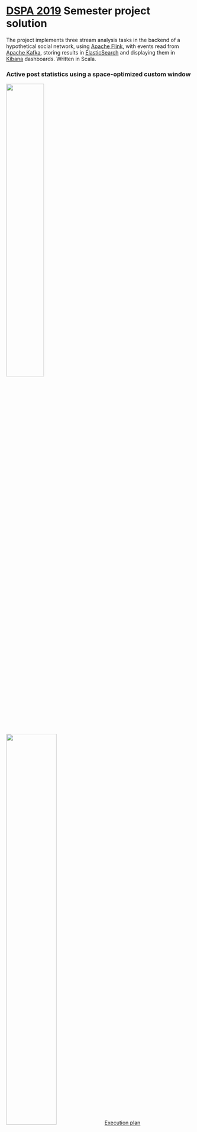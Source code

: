 # [DSPA 2019](https://www.systems.ethz.ch/node/1413) Semester project solution

The project implements three stream analysis tasks in the backend of a hypothetical social network, using [Apache Flink](https://flink.apache.org/), with events read from [Apache Kafka](https://kafka.apache.org/), storing results in [ElasticSearch](https://www.elastic.co/products/elasticsearch) and displaying them in [Kibana](https://www.elastic.co/products/kibana) dashboards. Written in Scala.
### Active post statistics using a space-optimized custom window
<img src="https://raw.githubusercontent.com/rschoening/mvrs-dspa/master/doc/images/poststatistics-sketch.png" width="45%" style="padding-right:15px">&nbsp;<img src="https://raw.githubusercontent.com/rschoening/mvrs-dspa/master/doc/images/kibana-dashboard-activeposts.png" width="52%">
[Execution plan](https://github.com/rschoening/mvrs-dspa/blob/master/doc/plans/poststatistics_to_kafka.pdf)

### Friend recommendation using LSH (Locality Sensitive Hashing)
Based on [Mining of Massive Datasets](http://infolab.stanford.edu/~ullman/mmds/book.pdf) (Leskovec, Rajaraman, Ullman), and using Twitter's [algebird](https://github.com/twitter/algebird) library.<p>
<img src="https://raw.githubusercontent.com/rschoening/mvrs-dspa/master/doc/images/recommendations-sketch.png" width="45%" style="padding-right:15px">&nbsp;<img src="https://raw.githubusercontent.com/rschoening/mvrs-dspa/master/doc/images/kibana-dashboard-recommendations-2.png" width="52%">
<span style="font-size:8pt">[Execution plan](https://github.com/rschoening/mvrs-dspa/blob/master/doc/plans/recommendations.pdf)</span>

### Unusual activity detection
This uses a streaming K-Means implementation, even if an unsupervised approach is probably not adequate for detecting unusual behaviour. But with the randomly generated test data, trying to select the best model for the task seemed not worthwhile. On the other hand, K-Means provided a simple enough example to explore the mechanisms for both training and inference of a ML model on streams.<p> 
<img src="https://raw.githubusercontent.com/rschoening/mvrs-dspa/master/doc/images/unusual-activity-sketch.png" width="45%" style="padding-right:15px">&nbsp;<img src="https://raw.githubusercontent.com/rschoening/mvrs-dspa/master/doc/images/kibana-dashboard-clustering.png" width="52%">
[Execution plan](https://github.com/rschoening/mvrs-dspa/blob/master/doc/plans/unusual_activity.pdf)

## Setup overview (details below)
1. `git clone https://github.com/rschoening/mvrs-dspa.git`
1. cd to `mvrs-dspa`, run `mvn package` to produce `target/mvrs-dspa-1.0.jar` (to submit to Flink cluster, job classes per project task are listed below)
1. copy csv test data to `mvrs-dspa/docker/data` (-> subdirectories `streams` and `tables`)
1. set environment variable `MVRS_DSPA_DATA_DIR` to data directory path (e.g. `export MVRS_DSPA_DATA_DIR=file:///dspa19/projects/mvrs-dspa/docker/data` in `.profile`)
1. import project (`pom.xml`) in IDEA using default settings, and restore the deleted run configurations using `git checkout -- .idea/runConfigurations`. Restart IDEA
1. as privileged user:
   1. make sure that `dockerd` is running
   1. in `mvrs-dspa/docker` run `docker-compose up -d` (takes a while to download all images, first time only)
   1. check if all containers are up (see caveat below)
1. import Kibana dashboards (`mvrs-dspa/docker/kibana/export.json`)
1. in IDEA: run data preparation jobs 
   * `Preparation: load static tables (csv -> ElasticSearch)`
   * `Preparation: load events (csv -> Kafka)` (redo this after restarting docker containers)
1. Done. The analytic jobs can now be run in any order and repeatedly from IDEA (or by submitting the jar to the Flink container). Check results in Kibana dashboards on http://localhost:5602. Most jobs launch the Flink dashboard also when run from IDEA.
   * `Task 1.1: active post statistics (Kafka -> Kafka, post info: Kafka -> ElasticSearch)`
   * `Task 1.2: active post statistics - (Kafka -> ElasticSearch) [NO UI]` (start after 1.1)
   * `Task 2: user recommendations (Kafka -> ElasticSearch)`
   * `Task 3: unusual activity detection (Kafka -> ElasticSearch)`

## Prerequisites
* docker
* docker compose
* Maven 3.6
* Java 1.8
* IntelliJ IDEA 2019.1
* Scala plugin for IntelliJ IDEA:
<img src="https://github.com/rschoening/mvrs-dspa/blob/master/doc/images/intellij-scala-plugin.png" alt="Scala plugin" width="60%"/>

## Setting up the development environment
1. cd to parent directory for project, enter `git clone https://github.com/rschoening/mvrs-dspa.git`
1. copy the csv test data directories `streams` and `tables` from `1k-users-sorted` or `10k-users-sorted` to the subdirectory `docker/data` of the repository (it is recommended to start with `1k-users-sorted` for the initial setup)
1. set environment variable `MVRS_DSPA_DATA_DIR` to the absolute file URI to the repository subdirectory `docker/data` such that it is visible for IDEA (e.g. `export MVRS_DSPA_DATA_DIR=file:///dspa19/projects/mvrs-dspa/docker/data` in `.profile`)
1. start IntelliJ IDEA -> "Import Project" (selecting `pom.xml` in `mvrs-dspa`), accepting all defaults. Unfortunately, during the import process the configured run configurations are deleted. To bring them back:
   1. close IDEA
   1. cd to the project directory
   1. enter `git checkout -- .idea/runConfigurations` 
   1. restart IDEA and open the project
   1. confirm that the run configurations (drop down list in upper right of IDEA window) are available (order can differ):
      <img src="https://github.com/rschoening/mvrs-dspa/blob/master/doc/images/idea-run-configurations.png" alt="IDEA run configurations" width="60%"/>

## Setting up the runtime environment
1. make sure that `dockerd` is running
1. cd to the repository: `mvrs-dspa/docker`
1. as privileged user, enter `docker-compose up -d`
1. check that all containers were started successfully: enter `docker-compose ps` The following containers should be listed:
```
Name                    Command                         State  Ports                       
----------------------------------------------------------------------------------------------------------------
docker_elasticsearch_1  /usr/local/bin/docker-entr ...  Up    0.0.0.0:9201->9200/tcp, 9300/tcp                  
docker_exporter_1       /bin/node_exporter              Up    0.0.0.0:9101->9100/tcp                            
docker_grafana_1        /run.sh                         Up    0.0.0.0:3001->3000/tcp                            
docker_jobmanager_1     /docker-entrypoint.sh jobm ...  Up    6123/tcp, 0.0.0.0:8082->8081/tcp, 9249/tcp        
docker_kafka_1          start-kafka.sh                  Up    0.0.0.0:9092->9092/tcp, 9093/tcp                  
docker_kibana_1         /usr/local/bin/kibana-docker    Up    0.0.0.0:5602->5601/tcp                            
docker_prometheus_1     /bin/prometheus --config.f ...  Up    0.0.0.0:9091->9090/tcp                            
docker_taskmanager_1    /docker-entrypoint.sh task ...  Up    6121/tcp, 6122/tcp, 6123/tcp, 8081/tcp, 9249/tcp  
docker_zookeeper_1      /bin/sh -c /usr/sbin/sshd  ...  Up    0.0.0.0:2181->2181/tcp, 22/tcp, 2888/tcp, 3888/tcp
```
   * in case `docker_elasticsearch_1` is not listed:
      1. as su, enter `sysctl -w vm.max_map_count=262144` (see https://www.elastic.co/guide/en/elasticsearch/reference/6.7/vm-max-map-count.html).
      1. `docker-compose down`
      1. `docker-compose up -d`
      1. check again with `docker-compose ps`
5. Import the dashboards in Kibana:
   1. open Kibana in the browser, at http://localhost:5602/
   1. go to `Management`-> `Saved Objects`
   1. import `export.json` from `mvrs-dspa/docker/kibana`
   
      <img src="https://github.com/rschoening/mvrs-dspa/blob/master/doc/images/kibana-saved-objects-import.png" alt="Kibana import objects" width="60%"/>
   1. go to `Index patterns` and *star* one of the listed index patterns. Any will do (otherwise the imported dashboards are not listed)
   
      <img src="https://github.com/rschoening/mvrs-dspa/blob/master/doc/images/kibana-index-patterns-star.png" alt="Kibana import objects" width="60%"/>

### Configuration files for container services
* The Flink containers read the Flink config file from a volume mapped to the host machine: `mvrs-dspa/docker/flink/conf/flink-conf.yaml`
* Prometheus similarly reads its configuration from a volume mapped to a host directory: `mvrs-dspa/docker/prometheus/prometheus.yml`
* A similar mapping could be made for ElasticSearch and Kibana configuration directories (not currently needed)
* The Kafka container allows parameter customization via environment variables set in the `docker-compose.yml` file, which are translated to matching Kafka properties (dropping the `KAFKA_`-prefix and replacing `_` with `.`, e.g. `KAFKA_TRANSACTION_MAX_TIMEOUT_MS` -> `transaction.max.timeout.ms`)

## Running the Flink jobs
### Overview
* The data preparation and analytic jobs can be configured using the [application.conf](https://github.com/rschoening/mvrs-dspa/blob/master/src/main/resources/application.conf) file. The individual settings are explained in that file. The current configuration can be used as-is for the low-volume test datasets (1K). For the high-volume data, the value for `data.speedup-factor` needs to be reduced (to 2500).
* The analytic jobs depend on the data to have previously been loaded using the data preparation jobs. There are no dependencies _between_ analytic jobs for different project tasks.
* Note that restarting the Kafka container deletes the topics. Also, when starting jobs that write to a Kafka topic, the topic is first deleted and recreated if it exists. Consequences are:
  * after starting the docker container for Kafka, the data preparation job that writes events to Kafka must be re-run (the same is _not_ true for the ElasticSearch indices, which are maintained across container restarts in a docker volume)
  * when starting a job that writes to a Kafka topic, there should not be another job running that reads from the same topic, or the deletion will fail. This only affects the two jobs for active post statistics (the first of which writes to Kafka, from which the second reads)
* Most IDEA run configuration set the program argument `local-with-ui` to launch the Flink dashboard UI and publish metrics to Prometheus. This can be removed if multiple jobs should be run simultaneously (to avoid a port binding exception on startup).

### Data preparation
The following two jobs must have been run prior to running any of the analytics jobs.
* The first job (writing static data to ElasticSearch) must be re-run after changing the LSH configuration for the recommendations task (in [application.conf](https://github.com/rschoening/mvrs-dspa/blob/master/src/main/resources/application.conf)), as the MinHash/LSH configuration in the prepared static data and the recommendation job must match for correct results.
* As noted above, the second job (writing the events to Kafka) needs to be re-run after restarting the Kafka container.
* The two jobs terminate in less than a minute total, for the low-volume testdata.

#### Loading static data into ElasticSearch
* Inputs:
  * csv files in testdata directory `tables` (location configured in `application.conf` and environment variable `MVRS_DSPA_DATA_DIR`)
* Outputs:
  * ElasticSearch indexes `mvrs-recommendation-person-features`, `mvrs-recommendation-forum-features`, `mvrs-recommendation-person-minhash`, `mvrs-recommendation-known-persons`, `mvrs-recommendation-lsh-buckets`
* [Execution plan](https://github.com/rschoening/mvrs-dspa/blob/master/doc/plans/load_static_tables.pdf)
* Job class: `org.mvrs.dspa.jobs.preparation.LoadStaticDataJob`
* in IDEA, execute the run configuration `Preparation: load static tables (csv -> ElasticSearch)`
   * The job can be re-run as needed. Output indices are deleted and recreated if they already exist.
* Checking results: the load progress and final result can be observed in Kibana:
   * Document counts on index management page:
     <img src="https://github.com/rschoening/mvrs-dspa/blob/master/doc/images/kibana-index-management.png" alt="Kibana index management" width="60%"/>
   * `Discover` page (make sure to set time range to something like 'Last 15 minutes', as the static data is timestamped with insertion time):
   
     <img src="https://github.com/rschoening/mvrs-dspa/blob/master/doc/images/kibana-discover-static-data-loading.png" alt="Kibana discover - static data" width="60%"/>

#### Writing events to Kafka
* Inputs:
   * csv files in testdata directory `streams` (location configured in `application.conf` and environment variable `MVRS_DSPA_DATA_DIR`)
* Outputs:
   * Event topics in Kafka: `mvrs_comments`, `mvrs_likes`, `mvrs_posts`
* [Execution plan](https://github.com/rschoening/mvrs-dspa/blob/master/doc/plans/write_events_to_kafka.pdf)
* Job class: `org.mvrs.dspa.jobs.preparation.WriteEventsToKafkaJob`
* in IDEA, execute the run configuration `Preparation: load events (csv -> Kafka)`
* Checking results: 
   * Metrics in Flink Dashboard or Prometheus/Grafana
   * Querying partition offsets using the Kafka CLI

##### Notes
  * To simulate out-of-order events, the value for `data.random-delay` in `application.conf` file can be modified prior to loading the events into Kafka. The random delay is used to parameterize a normal distribution of delays, with a mean of 1/4 and standard deviation of 1/2 of the configured value, capping the distribution at that value (see `org.mvrs.dspa.utils.FlinkUtils.getNormalDelayMillis()`)  
  * The speedup factor (`data.speedup-factor` in `application.conf`) is only applied during the analytic jobs, not during data preparation.
  * To allow precise control over the ordering and lateness of events when reading from Kafka, the preparation job uses a single worker, and writes to a single Kafka partition. Doing otherwise would create additional sources of un-ordering that would not allow exact control of lateness/reordering based on defined values for `data.random-delay` and `data.max-out-of-orderness`. See also the discussion for `data.kafka-partition.count` in [application.conf](https://github.com/rschoening/mvrs-dspa/blob/master/src/main/resources/application.conf)

### General observations for analytic tasks
* The analytic jobs apply the speedup factor when reading from Kafka (`application.conf` contains comments on tested speedup factors).
* Most of the analytic jobs print information about late events encountered in the final result to standard output. Late events can be simulated by setting `data.max-out-of-orderness` to a value smaller than `data.random-delay`.
* Contrary to the initial plan, the reply tree is now reconstructed *after* reading from Kafka. Reason: this function was specifically built to run in parallel and to be fault-tolerant, both aspects are no longer relevant for the data loading into Kafka (to ensure defined bounds for out-of-orderness and lateness of events, as noted above). So to keep things interesting, the reply tree is assembled after reading from Kafka, and therefore as part of all analytic jobs.
* ... and interesting it turned out to be, as I realized that the use of union list state for the comment-to-post mapping leads to full replication of the implicitly partitioned operator state on recovery/rescaling. The original plan was to deal with the unbounded state by partitioning it across machines, which breaks down after the first failure (as the function apparently cannot know which mappings it could discard). So this mapping should really be maintained in a central datastore, which would require disassembling the function logic into a subgraph dealing with asynchronous data access to ElasticSearch and persistence of newly found mappings. Being a bit more familiar with Async I/O functions and side outputs by now, this seems feasible though.

### Active post statistics
#### Calculating post statistics
* Inputs
   * Kafka topics: `mvrs_comments`, `mvrs_likes`, `mvrs_posts`
* Outputs
   * Kafka topic: `mvrs_poststatistics`
   * ElasticSearch index: `mvrs-active-post-statistics-postinfos`
* [Execution plan](https://github.com/rschoening/mvrs-dspa/blob/master/doc/plans/poststatistics_to_kafka.pdf)
* Job class: `org.mvrs.dspa.jobs.activeposts.ActivePostStatisticsJob`
* in IDEA, execute the run configuration `Task 1.1: active post statistics (Kafka -> Kafka, post info: Kafka -> ElasticSearch)`
* Checking results:
  * View the incoming documents in `mvrs-active-post-statistics-postinfos` using the `Discover` page in Kibana (setting the time range to the start event time of the stream, i.e. February 2012 for the low-volume stream).
  * run the next job to write the statistics to ElasticSearch.
  * Integration tests in `jobs.activeposts.PostStatisticsFunctionITSuite`

#### Notes
* Job-specific configuration parameters are defined in `jobs.active-post-statistics` ([application.conf](https://github.com/rschoening/mvrs-dspa/blob/master/src/main/resources/application.conf))
* This job uses the `EXACTLY_ONCE` semantic for writing to Kafka. However not all the relevant Kafka settings have yet been revised and adjusted for this. The necessary Kafka configuration parameters can be set in the `docker-compose.yml` file (in the form `KAFKA_TRANSACTION_MAX_TIMEOUT_MS : 3600000`)

#### Writing post statistics results to ElasticSearch index
* Inputs (generated by previous job)
  * Kafka topic: `mvrs_poststatistics`
  * ElasticSearch index: `mvrs-active-post-statistics-postinfos`
* Outputs
  * ElasticSearch index: `mvrs-active-post-statistics`
* [Execution plan](https://github.com/rschoening/mvrs-dspa/blob/master/doc/plans/poststatistics_to_es.pdf)
* Job class: `org.mvrs.dspa.jobs.activeposts.WriteActivePostStatisticsToElasticSearchJob`
* In IDEA, execute the run configuration `Task 1.2: active post statistics - (Kafka -> ElasticSearch) [NO UI]`
  * The run configuration does _not_ set the argument `local-with-ui`, to allow for parallel execution with the previous task on local machine/minicluster.
* Checking results:
   * Kibana dashboard: [\[DSPA\] Active post statistics](http://localhost:5602/app/kibana#/dashboard/a0af2f50-4f0f-11e9-acde-e1c8a6292b89)
      * Note that the "New posts per hour" gauge on the right is based on the `mvrs-active-post-statistics-postinfos` index populated by the previous job. All other visualizations on this dashboard are based on `mvrs-active-post-statistics` written by this job.
      * The table on the left aggregates all statistics records for a post within the time range of the dashboard, and shows the maximum values observed in any of the contained 12-hour windows, sorting by the maximum number of distinct persons. The raw statistics documents in `mvrs-active-post-statistics` can be viewed on `Discover` (top left, below Kibana logo).
      * Make sure to set the time range (upper right) to the beginning of the stream (February 2012 for the low volume stream). A period of one week is recommended.
      * When clicking on a tag in the tag cloud (or some other parts of visualizations), a persistent filter is defined. These filters are displayed on the top-left of the dashboard and can be removed again.

#### Notes
* Job-specific configuration parameters are defined in `jobs.active-post-statistics` ([application.conf](https://github.com/rschoening/mvrs-dspa/blob/master/src/main/resources/application.conf))
* The purpose of the lookup of post/forum information in ElasticSearch is to avoid carrying the post information along with the statistics stream; instead that stream is kept lean, and enriched later when writing to ElasticSearch for analysis. An alternative strategy would be to connect/join the statistics stream to the enriched post stream prior to writing the statistics to ElasticSearch. Since having the post content for search/display in Kibana is anyway useful, and the cache-enabled Async I/O queries to ElasticSearch perform quite well, the current approach was preferred.

### Recommendations
* Inputs (created by data preparation jobs, which have to be run before, see above): 
   * Event topics in Kafka: `mvrs_comments`, `mvrs_likes`, `mvrs_posts`
   * ElasticSearch indexes with static data: `mvrs-recommendation-person-features`, `mvrs-recommendation-forum-features`, `mvrs-recommendation-person-minhash`, `mvrs-recommendation-known-persons`, `mvrs-recommendation-lsh-buckets`
* Outputs (re-generated automatically when the job starts):
   * ElasticSearch index with recommendation documents: `mvrs-recommendations`
   * ElasticSearch index with post features: `mvrs-recommendation-post-features`
* [Execution plan](https://github.com/rschoening/mvrs-dspa/blob/master/doc/plans/recommendations.pdf)
* Job class: `org.mvrs.dspa.jobs.recommendations.RecommendationsJob`
* In IDEA, execute the run configuration `Task 2: user recommendations (Kafka -> ElasticSearch)` 
* Checking results:
   * Kibana dashboard: [\[DSPA\] Recommendations](http://localhost:5602/app/kibana#/dashboard/7c230710-6855-11e9-9ba6-39d0e49adb7a)
      * Make sure to set the time range (upper right) to the beginning of the stream (February 2012 for the low volume stream). All visualizations in Kibana depend on this time range.
      * The recommendation documents are shown on the left and can be investigated in detail (expanding the document tree, displaying as JSON etc.). Note that old recommendations for a given person are continuously replaced by current ones (upserts by person id). In a given time range, the number of documents will therefore diminish over time. Use the right-arrow next to the time range display to advance along with the tail of the stream. To look at a document in detail, it may be necessary to stop the stream, otherwise the document may be deleted quickly.
      <img src="https://github.com/rschoening/mvrs-dspa/blob/master/doc/images/kibana-dashboard-recommendations.png" alt="Kibana dashboard: recommendations" width="60%"/>
   * Unit and integration tests in test package `jobs.recommendations`

#### Notes
* Job-specific configuration parameters are defined in `jobs.recommendation` ([application.conf](https://github.com/rschoening/mvrs-dspa/blob/master/src/main/resources/application.conf))

### Unusual activity detection
* Inputs
   * Kafka topics: `mvrs_comments`, `mvrs_posts`
   * Control parameter file: path set by `jobs.activity-detection.cluster-parameter-file-path` in [application.conf](https://github.com/rschoening/mvrs-dspa/blob/master/src/main/resources/application.conf)
* Outputs
   * ElasticSearch indexes:
      * Classification results: `mvrs-activity-classification`
      * Cluster metadata: `mvrs-activity-cluster-metadata`
      * Control parameter parse error messages: path text file output directory set by `jobs.activity-detection.cluster-parameter-file-parse-errors-path` in [application.conf](https://github.com/rschoening/mvrs-dspa/blob/master/src/main/resources/application.conf)
* [Execution plan](https://github.com/rschoening/mvrs-dspa/blob/master/doc/plans/unusual_activity.pdf)
* Job class: `org.mvrs.dspa.jobs.clustering.UnusualActivityDetectionJob`
* In IDEA, execute the run configuration `Task 3: unusual activity detection (Kafka -> ElasticSearch)`
* Checking results:
   * Kibana dashboard: [\[DSPA\] Unusual activity detection](http://localhost:5602/app/kibana#/dashboard/83a893d0-6989-11e9-ba9d-bb8bdc29536e)
      * Make sure to set the time range (upper right) to the beginning of the stream (February 2012 for the low volume stream). A period of one week is recommended.
      * The diagram of cluster changes is meant as an example, the displayed variables would have to be more carefully defined. But since the job anyway focuses on the streaming mechanisms and a decent streaming K-means implementation, but not on a valid approach from a data science perspective, not much time was spent on this.
      * The cluster models and model change information can be investigated in the raw documents shown on the right.
      * The cluster metadata graph can have gaps since the used Kibana visualization does not interpolate across buckets with nodata (which may result due to extending windows). With a time range of 7 days, this should not happen. Different, more advanced visualizations are available in Kibana that interpolate across empty buckets. 
   * Unit tests for the K-Means implementation, cluster model management and control parameter parsing in test package `jobs.clustering`

#### Notes
* Job-specific configuration parameters are defined in `jobs.activity-detection` ([application.conf](https://github.com/rschoening/mvrs-dspa/blob/master/src/main/resources/application.conf))
* The labelling of clusters based on the control stream is currently only applied during the next cluster update. It would make more sense to apply these labels immediately for subsequent classifications. This would require connecting to the control stream twice, both on the cluster model update stream (for `k` and `decay`) and on the event classification stream (for the labels).

## Solution overview
### Package structure
```
└─ src                                      
│  └─ main                                  
│  │  └─ resources                          
│  │  │  └─ application.conf                │ configuration file, with documentation on all settings
│  │  └─ scala                              │
│  │     └─ org.mvrs.dspa                   │ root package of Scala solution
│  │        └─ db                           │ package with data access types for ElasticSearch 
│  │        │    ElasticSearchIndexes.scala │ - static registry of ElasticSearch indices
│  │        │                               │ - for each index there is a gateway class performing the schema-dependent
│  │        │                               │   operations required for that index (index creation, document creation, 
│  │        │                               │   Flink sink creation, AsyncI/O-function creation)
│  │        └─ functions                    │ package for stream functions that are not strictly tied to one job
│  │        └─ jobs                         │ package with job implementations 
│  │        │  └─ activeposts               │ package for active post statistics jobs
│  │        │  └─ clustering                │ package for unusual activity detection job
│  │        │  └─ preparation               │ package for data preparation jobs (static tables, events)
│  │        │  └─ recommendations           │ package for user recommendations job
│  │        └─ model                        │ package for domain model types
│  │        └─ streams                      │ package for input streams (csv, Kafka)
│  │        │    package.scala              │ methods for reading input streams (csv or Kafka, comments raw or resolved)
│  │        │    KafkaTopics.scala          │ static registry of Kafka topics
│  │        └─ utils                        │ (more or less) generic utilities 
│  │        Settings.scala                  │ Object for accessing settings in application.conf
│  └─ test                                  │ tests and test resources
│     └─ resources                          │
│     │  └─ resources                       │
│     │     └─ streams                      │ directory with reduced streaming test data files (csv)
│     └─ scala                              │
│     └─ categories                         │ package for definition of test categories
│     └─ db                                 │ integration tests (ignored) for interaction with ElasticSearch
│     └─ functions                          │ unit and integration tests for functions package
│     └─ jobs                               │ unit and integration tests for the analytic tasks 
│     └─ streams                            │ unit and integration tests for the primary input streams
│     └─ utils                              │ tests and trials for utilities
└─ target                                   │
   └─ site                                  │
   │  └─ scaladoc                           │ scaladoc site generated with mvn scala:doc
   │        index.html                      │
   │  mvrs-dspa-1.0.jar                     │ the fat jar that can be submitted to a Flink cluster, built by 'mvn package'
```

### Configuration
* `mvrs-dspa/src/main/resources/application.conf`
  * Based on https://github.com/lightbend/config
  * Settings are documented in the file
  * Settings can be overridden at runtime using various mechanisms (see https://github.com/lightbend/config/blob/master/README.md#overview) 

### Scaladoc
* can be generated with `mvn scala:doc`
* written to `mvrs-dspa/target/site/scaladoc`

### Unit tests
* The plan was to have significantly more tests than what are there now. But time got short and it turned out that analysis of the end-to-end jobs (using metrics, Kibana, the progress monitor etc.) was more important, yielding unexpected findings I would never have looked for specifically in unit tests.
* Unit tests:
  * Scalatest
  * Naming convention: `...TestSuite`
* Integration tests involving the Flink Minicluster or external systems:
  * JUnit
  * Naming convention: `...ITSuite`
  * Most integration tests avoid external dependencies. Those that do interact with ElasticSearch or Kafka are ignored, and are only executed when invoked invidiually.
* IDEA run configurations: 
  * `ALL: integration tests (junit)`
  * `ALL: unit tests (scalatest)`

### ElasticSearch indexes
* The mappings, documents and queries used for these indexes are defined in the gateway classes in the `db` package. These classes can be accessed from the static registry `ElasticSearchIndexes.scala`.

## Addresses:
* Flink minicluster dashboard (when running jobs using the provided run configurations in IDEA): http://localhost:8081
* Flink "remote" cluster dashboard (docker): http://localhost:8082
* Kibana (docker): http://localhost:5602
  * Active post statistics: http://localhost:5602/app/kibana#/dashboard/a0af2f50-4f0f-11e9-acde-e1c8a6292b89
  * Recommendations: http://localhost:5602/app/kibana#/dashboard/7c230710-6855-11e9-9ba6-39d0e49adb7a
  * Activity detection: http://localhost:5602/app/kibana#/dashboard/83a893d0-6989-11e9-ba9d-bb8bdc29536e
* Prometheus (docker): http://localhost:9091
* Grafana (docker): http://localhost:3001 (no dashboards delivered as part of solution; initial login with admin/admin, then change pwd)
* ElasticSearch (docker, for status check): http://localhost:9201

## Troubleshooting
* Some possible problems and solutions are listed [here](https://github.com/rschoening/mvrs-dspa/blob/master/doc/Troubleshooting.md)

## Libraries
* [algebird](https://github.com/twitter/algebird)
* [elastic4s](https://github.com/sksamuel/elastic4s)
* [avro4s](https://github.com/sksamuel/avro4s)
* [kantan.csv](https://nrinaudo.github.io/kantan.csv/)
* [scalatest](http://www.scalatest.org/)
* [lightbend config](https://github.com/lightbend/config)
* [google guava](https://github.com/google/guava)
* [read typeclass](https://github.com/ChristopherDavenport/read)
* [scalacache](https://github.com/cb372/scalacache)
* [caffeine](https://github.com/ben-manes/caffeine)

